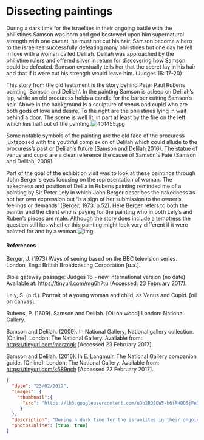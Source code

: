 # Dissecting paintings

During a dark time for the israelites in their ongoing battle with the philistines Samson was born and god bestowed upon him supernatural strength with one caveat, he must not cut his hair. Samson become a hero to the israelites successfully defeating many philistines but one  day he fell in love with a woman called Delilah. Delilah was approached by the philistine rulers and offered silver in return for discovering how Samson could be defeated. Samson eventually tells her that the secret lay in his hair and that if it were cut his strength would leave him. (Judges 16: 17-20)

This story from the old testament is the story behind Peter Paul Rubens painting ‘Samson and Delilah’. In the painting Samson is asleep on Delilah’s lap, while an old procuress holds a candle for the barber cutting Samson’s hair. Above in the background is a sculpture of venus and cupid who are both gods of love and desire. To the right are the philistines lying in wait behind a door. The scene is well lit, in part at least by the fire on the left which lies half out of the painting.![401455.jpg](https://lh5.googleusercontent.com/uDb2BDJQW5-b6fAHOQSjFeQmFxyDR0BiIojKNz_zk_eyzjdRIuoQF0hW9czp1u8nw7aq7MsYK5yBD2YkWNh1tJ76gRghcaWipoX28bM75Me2gr9oX7x7-II3Cx6zGQP8qqmOIg8q)

Some notable symbols of the painting are the old face of the procuress juxtaposed with the youthful complexion of Delilah which could allude to the procuress’s past or Delilah’s future (Samson and Delilah 2016). The statue of venus and cupid are a clear reference the cause of Samson's Fate (Samson and Delilah, 2009).

Part of the goal of the exhibition visit was to look at these paintings through John Berger's eyes focusing on the representation of woman. The nakedness and position of Delila in Rubens painting reminded me of a painting by Sir Peter Lely in which John Berger describes the nakedness as not her own expression but ‘is a sign of her submission to the owner’s feelings or demands’ (Berger, 1973, p.52). Here Berger refers to both the painter and the client who is paying for the painting who in both Lely’s and Ruben’s pieces are male. Although the story does include a temptress the question still lies whether this painting might look very different if it were painted for and by a woman.![img](https://lh4.googleusercontent.com/2ssBxtvLrzFhReio1YDk0VFbz4jVUeLr0H0P6MYxqT2GMJEV2fJfaGVBKhPC0zVtjIeYWkc2ixA3SL-ITLiDTKHCUb3vKkJE-oKz-Jel6keGStNpq6Rk0UJ-csTySZXloEgq0uvy)

#### References

Berger, J. (1973) Ways of seeing based on the BBC television series. London, Eng.: British Broadcasting Corporation [u.a.].

Bible gateway passage: Judges 16 - new international version (no date) Available at: https://tinyurl.com/mg6h7tu (Accessed: 23 February 2017).

Lely, S. (n.d.). Portrait of a young woman and child, as Venus and Cupid. [oil on canvas].

Rubens, P. (1609). Samson and Delilah. [Oil on wood] London: National Gallery.

Samson and Delilah. (2009). In National Gallery, National gallery collection. [Online]. London: The National Gallery. Available from: https://tinyurl.com/mcrzcgk [Accessed 23 February 2017].

Samson and Delilah. (2016). In E. Langmuir, The National Gallery companion guide. [Online]. London: The National Gallery. Available from: https://tinyurl.com/k689nch [Accessed 23 February 2017].

```json
{
  "date": "23/02/2017",
  "images": { 
    "thumbnail":{ 
      "src": "https://lh5.googleusercontent.com/uDb2BDJQW5-b6fAHOQSjFeQmFxyDR0BiIojKNz_zk_eyzjdRIuoQF0hW9czp1u8nw7aq7MsYK5yBD2YkWNh1tJ76gRghcaWipoX28bM75Me2gr9oX7x7-II3Cx6zGQP8qqmOIg8q" 
     }
  },
  "description": "During a dark time for the israelites in their ongoing battle with the philistines Samson was born and god bestowed upon him supernatural strength with one caveat, he must not cut his hair",
  "photosInline": [true, true]
}
```

